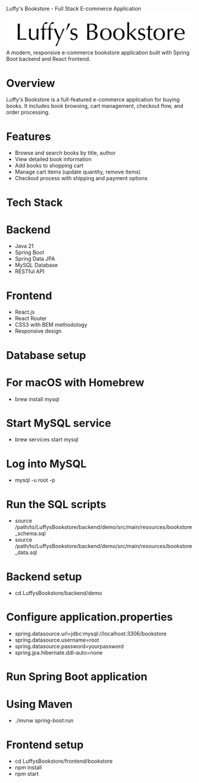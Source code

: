 Luffy's Bookstore - Full Stack E-commerce Application
<img alt="Luffy's Bookstore Logo" src="/frontend/bookstore/src/assets/logo.png">
A modern, responsive e-commerce bookstore application built with Spring Boot backend and React frontend.

# Overview
Luffy's Bookstore is a full-featured e-commerce application for buying books. It includes book browsing, cart management, checkout flow, and order processing.

# Features

- Browse and search books by title, author
- View detailed book information
- Add books to shopping cart
- Manage cart items (update quantity, remove items)
- Checkout process with shipping and payment options

# Tech Stack
# Backend
- Java 21
- Spring Boot
- Spring Data JPA
- MySQL Database
- RESTful API

# Frontend
- React.js
- React Router
- CSS3 with BEM methodology
- Responsive design

# Database setup
# For macOS with Homebrew

- brew install mysql

# Start MySQL service

- brew services start mysql

# Log into MySQL

- mysql -u root -p

# Run the SQL scripts

- source /path/to/LuffysBookstore/backend/demo/src/main/resources/bookstore_schema.sql
- source /path/to/LuffysBookstore/backend/demo/src/main/resources/bookstore_data.sql

# Backend setup

- cd LuffysBookstore/backend/demo

# Configure application.properties

- spring.datasource.url=jdbc:mysql://localhost:3306/bookstore
- spring.datasource.username=root
- spring.datasource.password=yourpassword
- spring.jpa.hibernate.ddl-auto=none

# Run Spring Boot application
# Using Maven

- ./mvnw spring-boot:run

# Frontend setup

- cd LuffysBookstore/frontend/bookstore
- npm install
- npm start
